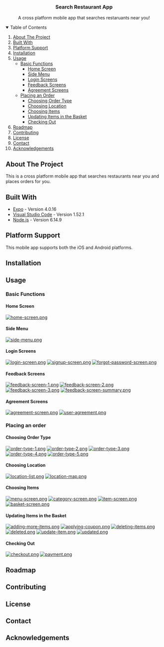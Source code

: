 <p align="center">
  <h3 align="center">Search Restaurant App</h3>
  <p align="center">
    A cross platform mobile app that searches restaruants near you!
  </p>
</p>




<details open="open">
  <summary>Table of Contents</summary>
  <ol>
    <li>
      <a href="#about-the-project">About The Project</a>
    </li>
    <li>
      <a href="#built-with">Built With</a>
    </li>
    <li>
      <a href="#platform-support">Platform Support</a>
    </li>
    <li>
      <a href="#installation">Installation</a>
    </li>
    <li>
      <a href="#usage">Usage</a>
      <ul>
        <li>
          <a href="#basic-functions">Basic Functions</a>
          <ul><li><a href="#home-screen">Home Screen</a></li></ul>
          <ul><li><a href="#side-menu">Side Menu</a></li></ul>
          <ul><li><a href="#login-screens">Login Screens</a></li></ul>
          <ul><li><a href="#feedback-screens">Feedback Screens</a></li></ul>
          <ul><li><a href="#agreement-screens">Agreement Screens</a></li></ul>
        </li>
      </ul>
      <ul>
        <li>
          <a href="#placing-an-order">Placing an Order</a>
          <ul><li><a href="#choosing-order-type">Choosing Order Type</a></li></ul>
          <ul><li><a href="#choosing-location">Choosing Location</a></li></ul>
          <ul><li><a href="#choosing-items">Choosing Items</a></li></ul>
          <ul><li><a href="#updating-items-in-the-basket">Updating Items in the Basket</a></li></ul>
          <ul><li><a href="#checking-out">Checking Out</a></li></ul>
        </li>
      </ul>
    </li>
    <li><a href="#roadmap">Roadmap</a></li>
    <li><a href="#contributing">Contributing</a></li>
    <li><a href="#license">License</a></li>
    <li><a href="#contact">Contact</a></li>
    <li><a href="#acknowledgements">Acknowledgements</a></li>
  </ol>
</details>




## About The Project

This is a cross platform mobile app that searches restaurants near you and places orders for you.




## Built With

* [Expo](https://expo.io/) - Version 4.0.16
* [Visual Studio Code](https://code.visualstudio.com/) - Version 1.52.1
* [Node.js](https://nodejs.org/en/) - Version 6.14.9




## Platform Support

This mobile app supports both the iOS and Android platforms.




## Installation






## Usage

### Basic Functions

#### Home Screen

[![home-screen.png](https://i.postimg.cc/4dc2MTDk/home-screen.png)](https://postimg.cc/VrYFr2sD)

#### Side Menu

[![side-menu.png](https://i.postimg.cc/T2rHJfjn/side-menu.png)](https://postimg.cc/xq1R0r4d)

#### Login Screens

[![login-screen.png](https://i.postimg.cc/yd0njyR7/login-screen.png)](https://postimg.cc/ZBKrK3jQ)
[![signup-screen.png](https://i.postimg.cc/Wzj8Hqmg/signup-screen.png)](https://postimg.cc/62jC73mp)
[![forgot-password-screen.png](https://i.postimg.cc/L5BC934x/forgot-password-screen.png)](https://postimg.cc/XBqcxFC5)

#### Feedback Screens

[![feedback-screen-1.png](https://i.postimg.cc/DynpCH5H/feedback-screen-1.png)](https://postimg.cc/rzZ9shBN)
[![feedback-screen-2.png](https://i.postimg.cc/7ZLs4zFN/feedback-screen-2.png)](https://postimg.cc/kBkFF2XV)
[![feedback-screen-3.png](https://i.postimg.cc/jdcgBcF5/feedback-screen-3.png)](https://postimg.cc/4mKQ96Zk)
[![feedback-screen-summary.png](https://i.postimg.cc/XYD2YJ36/feedback-screen-summary.png)](https://postimg.cc/pmzQ0Pps)

#### Agreement Screens

[![agreement-screen.png](https://i.postimg.cc/HLc6cgsc/agreement-screen.png)](https://postimg.cc/B83TkRF4)
[![user-agreement.png](https://i.postimg.cc/HLqBbhVS/user-agreement.png)](https://postimg.cc/VSFq849M)

### Placing an order

#### Choosing Order Type

[![order-type-1.png](https://i.postimg.cc/xjc4JhtS/order-type-1.png)](https://postimg.cc/NLv4ZN3N)
[![order-type-2.png](https://i.postimg.cc/qRYhNPqR/order-type-2.png)](https://postimg.cc/2bQ8JX4R)
[![order-type-3.png](https://i.postimg.cc/t7Gs5FhG/order-type-3.png)](https://postimg.cc/V04ssrGK)
[![order-type-4.png](https://i.postimg.cc/7h2C0KJN/order-type-4.png)](https://postimg.cc/D47yKdgW)
[![order-type-5.png](https://i.postimg.cc/N0drc9wR/order-type-5.png)](https://postimg.cc/KKgY7YjY)

#### Choosing Location

[![location-list.png](https://i.postimg.cc/rsf4Nf80/location-list.png)](https://postimg.cc/p5ny2Y5R)
[![location-map.png](https://i.postimg.cc/9Fzwjtmb/location-map.png)](https://postimg.cc/F75HySJk)

#### Choosing Items

[![menu-screen.png](https://i.postimg.cc/nc5jVjMJ/menu-screen.png)](https://postimg.cc/xcvTtdKx)
[![category-screen.png](https://i.postimg.cc/ZYwvgDS0/category-screen.png)](https://postimg.cc/nMQL92Mt)
[![item-screen.png](https://i.postimg.cc/9MpwcLw8/item-screen.png)](https://postimg.cc/FdYHZgZ3)
[![basket-screen.png](https://i.postimg.cc/Y0D4Wj3Q/basket-screen.png)](https://postimg.cc/H85sGYFL)

#### Updating Items in the Basket

[![adding-more-items.png](https://i.postimg.cc/d3Vk3G8q/adding-more-items.png)](https://postimg.cc/vgCHSgqj)
[![applying-coupon.png](https://i.postimg.cc/HLb7hYYC/applying-coupon.png)](https://postimg.cc/VSL6Sc07)
[![deleting-items.png](https://i.postimg.cc/mgvHjzGw/deleting-items.png)](https://postimg.cc/gxKjk0jX)
[![deleted.png](https://i.postimg.cc/y8gR0h2x/deleted.png)](https://postimg.cc/3khWTG8Q)
[![update-item.png](https://i.postimg.cc/SQdc4xWS/update-item.png)](https://postimg.cc/MXcnbxPN)
[![updated.png](https://i.postimg.cc/B6s1WrbP/updated.png)](https://postimg.cc/mcXrC6QT)

#### Checking Out

[![checkout.png](https://i.postimg.cc/RVbf3ps2/checkout.png)](https://postimg.cc/hfTh6sq0)
[![payment.png](https://i.postimg.cc/DyzLw3gq/payment.png)](https://postimg.cc/mh0tmqKD)

## Roadmap

## Contributing

## License

## Contact

## Acknowledgements

